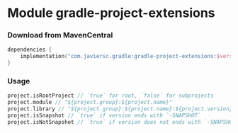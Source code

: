 # Module gradle-project-extensions

### Download from MavenCentral

```kotlin
dependencies {
    implementation("com.javiersc.gradle:gradle-project-extensions:$version")
}
```

### Usage

```kotlin
project.isRootProject // `true` for root, `false` for subprojects
project.module // "${project.group}:${project.name}"
project.library // "${project.group}:${project.name}:${project.version}"
project.isSnapshot // `true` if version ends with `-SNAPSHOT`
project.isNotSnapshot // `true` if version does not ends with `-SNAPSHOT`
```
